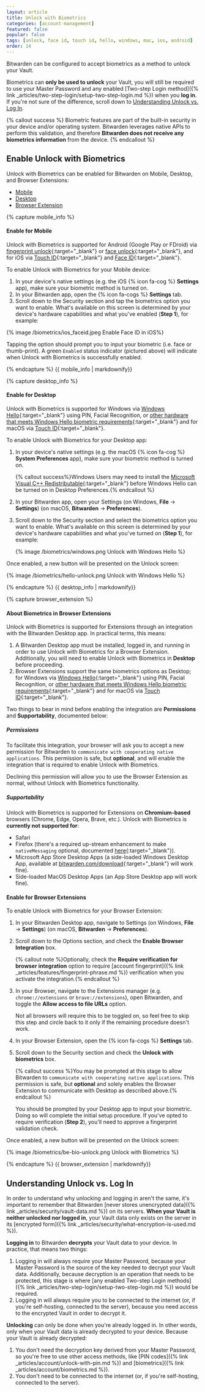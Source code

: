 ```yaml
---
layout: article
title: Unlock with Biometrics
categories: [account-management]
featured: false
popular: false
tags: [unlock, face id, touch id, hello, windows, mac, ios, android]
order: 14
---
```


Bitwarden can be configured to accept biometrics as a method to unlock your Vault.

Biometrics can **only be used to unlock** your Vault, you will still be required to use your Master Password and any enabled [Two-step Login method]({% link _articles/two-step-login/setup-two-step-login.md %}) when you **log in**. If you're not sure of the difference, scroll down to [Understanding Unlock vs. Log In](#understanding-unlock-vs-log-in).

{% callout success %}
Biometric features are part of the built-in security in your device and/or operating system. Bitwarden leverages native APIs to perform this validation, and therefore **Bitwarden does not receive any biometrics information** from the device.
{% endcallout %}

## Enable Unlock with Biometrics

Unlock with Biometrics can be enabled for Bitwarden on Mobile, Desktop, and Browser Extensions:

<ul class="nav nav-tabs" id="myTab" role="tablist">
  <li class="nav-item" role="presentation">
    <a class="nav-link active" id="mobtab" href="#mobile" role="tab" aria-controls="mobile" aria-selected="false">Mobile</a>
  </li>
  <li class="nav-item" role="presentation">
    <a class="nav-link" id="desktab" href="#desktop" role="tab" aria-controls="desktop" aria-selected="false">Desktop</a>
  </li>
  <li class="nav-item" role="presentation">
    <a class="nav-link" id="betab" href="#browserextension" role="tab" aria-controls="browserextension" aria-selected="false">Browser Extension</a>
  </li>
</ul>
<div class="tab-content" id="clientsContent">
  <div class="tab-pane show active" id="mobile" role="tabpanel" aria-labelledby="mobtab">
{% capture mobile_info %}

#### Enable for Mobile

Unlock with Biometrics is supported for Android (Google Play or FDroid) via [fingerprint unlock](https://support.google.com/nexus/answer/6285273?hl=en){:target="\_blank"} or [face unlock](https://support.google.com/pixelphone/answer/9517039?hl=en){:target="\_blank"}, and for iOS via [Touch ID](https://support.apple.com/en-us/HT201371){:target="\_blank"} and [Face ID](https://support.apple.com/en-us/HT208109){:target="\_blank"}.

To enable Unlock with Biometrics for your Mobile device:

1. In your device's native settings (e.g. the iOS {% icon fa-cog %} **Settings** app), make sure your biometric method is turned on.
2. In your Bitwarden app, open the {% icon fa-cogs %} **Settings** tab.
3. Scroll down to the Security section and tap the biometrics option you want to enable. What's available on this screen is determined by your device's hardware capabilities and what you've enabled (**Step 1**), for example:

 {% image /biometrics/ios_faceid.jpeg Enable Face ID in iOS%}

Tapping the option should prompt you to input your biometric (i.e. face or thumb-print). A green `Enabled` status indicator (pictured above) will indicate when Unlock with Biometrics is successfully enabled.

{% endcapture %}
{{ mobile_info | markdownify}}
  </div>
  <div class="tab-pane" id="desktop" role="tabpanel" aria-labelledby="desktab">
{% capture desktop_info %}

#### Enable for Desktop

Unlock with Biometrics is supported for Windows via [Windows Hello](https://docs.microsoft.com/en-us/windows-hardware/design/device-experiences/windows-hello){:target="\_blank"} using PIN, Facial Recognition, or [other hardware that meets Windows Hello biometric requirements](https://docs.microsoft.com/en-us/windows-hardware/design/device-experiences/windows-hello-biometric-requirements){:target="\_blank"} and for macOS via [Touch ID](https://support.apple.com/en-us/HT207054){:target="\_blank"}.

To enable Unlock with Biometrics for your Desktop app:

1. In your device's native settings (e.g. the macOS {% icon fa-cog %} **System Preferences** app), make sure your biometric method is turned on.

   {% callout success%}Windows Users may need to install the [Microsoft Visual C++ Redistributable](https://support.microsoft.com/en-us/help/2977003/the-latest-supported-visual-c-downloads){:target="\_blank"} before Windows Hello can be turned on in Desktop Preferences.{% endcallout %}
2. In your Bitwarden app, open your Settings (on Windows, **File** &rarr; **Settings**) (on macOS, **Bitwarden** &rarr; **Preferences**).
3. Scroll down to the Security section and select the biometrics option you want to enable. What's available on this screen is determined by your device's hardware capabilities and what you've turned on (**Step 1**), for example:

   {% image /biometrics/windows.png Unlock with Windows Hello %}

Once enabled, a new button will be presented on the Unlock screen:

{% image /biometrics/hello-unlock.png Unlock with Windows Hello %}

{% endcapture %}
{{ desktop_info | markdownify}}
  </div>
  <div class="tab-pane" id="browserextension" role="tabpanel" aria-labelledby="betab">
{% capture browser_extension %}

#### About Biometrics in Browser Extensions

Unlock with Biometrics is supported for Extensions through an integration with the Bitwarden Desktop app. In practical terms, this means:

1. A Bitwarden Desktop app must be installed, logged in, and running in order to use Unlock with Biometrics for a Browser Extension. Additionally, you will need to enable Unlock with Biometrics in **Desktop** before proceeding.
2. Browser Extensions support the same biometrics options as Desktop; for Windows via [Windows Hello](https://docs.microsoft.com/en-us/windows-hardware/design/device-experiences/windows-hello){:target="\_blank"} using PIN, Facial Recognition, or [other hardware that meets Windows Hello biometric requirements](https://docs.microsoft.com/en-us/windows-hardware/design/device-experiences/windows-hello-biometric-requirements){:target="\_blank"} and for macOS via [Touch ID](https://support.apple.com/en-us/HT207054){:target="\_blank"}.

Two things to bear in mind before enabling the integration are **Permissions** and **Supportability**, documented below:

##### Permissions

To facilitate this integration, your browser will ask you to accept a new permission for Bitwarden to `communicate with cooperating native applications`. This permission is safe, but **optional**, and will enable the integration that is required to enable Unlock with Biometrics.

Declining this permission will allow you to use the Browser Extension as normal, without Unlock with Biometrics functionality.

##### Supportability

Unlock with Biometrics is supported for Extensions on **Chromium-based** browsers (Chrome, Edge, Opera, Brave, etc.). Unlock with Biometrics is **currently not supported for**:

- Safari
- Firefox (there's a required up-stream enhancement to make `nativeMessaging` optional, documented [here](https://bugzilla.mozilla.org/show_bug.cgi?id=1630415){:target="\_blank"}).
- Microsoft App Store Desktop Apps (a side-loaded Windows Desktop App, available at [bitwarden.com/download](https://bitwarden.com/download){:target="\_blank"} will work fine).
- Side-loaded MacOS Desktop Apps (an App Store Desktop app will work fine).

#### Enable for Browser Extensions

To enable Unlock with Biometrics for your Browser Extension:

1. In your Bitwarden Desktop app, navigate to Settings (on Windows, **File** &rarr; **Settings**) (on macOS, **Bitwarden** &rarr; **Preferences**).
2. Scroll down to the Options section, and check the **Enable Browser Integration** box.

   {% callout note %}Optionally, check the **Require verification for browser integration** option to require [account fingerprint]({% link _articles/features/fingerprint-phrase.md %}) verification when you activate the integration.{% endcallout %}
3. In your Browser, navigate to the Extensions manager (e.g. `chrome://extensions` or `brave://extensions`), open Bitwarden, and toggle the **Allow access to file URLs** option.


   Not all browsers will require this to be toggled on, so feel free to skip this step and circle back to it only if the remaining procedure doesn't work.
4. In your Browser Extension, open the {% icon fa-cogs %} **Settings** tab.
5. Scroll down to the Security section and check the **Unlock with biometrics** box.

   {% callout success %}You may be prompted at this stage to allow Bitwarden to `communicate with cooperating native applications`. This permission is safe, but **optional** and solely enables the Browser Extension to communicate with Desktop as described above.{% endcallout %}

   You should be prompted by your Desktop app to input your biometric. Doing so will complete the initial setup procedure. If you've opted to require verification (**Step 2**), you'll need to approve a fingerprint validation check.

Once enabled, a new button will be presented on the Unlock screen:

{% image /biometrics/be-bio-unlock.png Unlock with Biometrics %}

{% endcapture %}
{{ browser_extension | markdownify}}
  </div>
</div>

## Understanding Unlock vs. Log In

In order to understand why unlocking and logging in aren't the same, it's important to remember that Bitwarden [never stores unencrypted data]({% link _articles/security/vault-data.md %}) on its servers. **When your Vault is neither unlocked nor logged in**, your Vault data only exists on the server in its [encrypted form]({% link _articles/security/what-encryption-is-used.md %}).

**Logging in** to Bitwarden **decrypts** your Vault data to your device. In practice, that means two things:

1. Logging in will always require your Master Password, because your Master Password is the source of the key needed to decrypt your Vault data. Additionally, because decryption is an operation that needs to be protected, this stage is where [any enabled Two-step Login methods]({% link _articles/two-step-login/setup-two-step-login.md %}) would be required.
2.  Logging in will always require you to be connected to the internet (or, if you're self-hosting, connected to the server), because you need access to the encrypted Vault in order to decrypt it.

**Unlocking** can only be done when you're already logged in. In other words, only when your Vault data is already decrypted to your device. Because your Vault is already decrypted:

1. You don't need the decryption key derived from your Master Password, so you're free to use other access methods, like [PIN codes]({% link _articles/account/unlock-with-pin.md %}) and [biometrics]({% link _articles/account/biometrics.md %}).
2. You don't need to be connected to the internet (or, if you're self-hosting, connected to the server).
